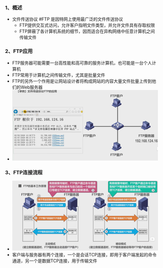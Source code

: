 ### 1、概述
+ 文件传送协议 #FTP 是因特网上使用最广泛的文件传送协议
	+ FTP提供交互式访问，允许客户指明文件类型，并允许文件具有存取权限
	+ FTP屏蔽了各计算机系统的细节，因而适合在异构网络中任意计算机之间传输文件
### 2、FTP应用
+ FTP服务器可能需要一台高性能和高可靠的服务计算机，也可能是一台个人计算机
+ FTP常用于计算机之间传输文件，尤其是批量文件
+ FTP的另外一个作用是让网站设计者将构成网站的内容大量文件批量上传到他们的Web服务器
+ ![换算单位](计算机网络/imgs/6.5(1).png)
### 3、FTP连接流程
+ ![换算单位](计算机网络/imgs/6.5(2).png)
+ 客户端与服务器有两个连接，一个是会话TCP连接，即用于客户端发起的命令通道，另一个是数据TCP连接，用于传输文件